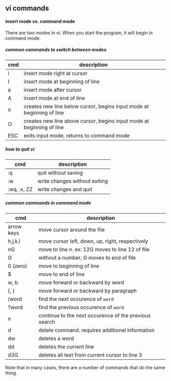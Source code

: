 ## vi commands

#### insert mode vs. command mode

There are two modes in vi.  When you start the program, it will begin in command mode.  

##### common commands to switch between modes
| cmd | description |
|---|---|
| i | insert mode right at cursor |
| I | insert mode at beginning of line |
| a | insert mode after cursor |
| A | insert mode at end of line |
| o | creates new line below cursor, begins input mode at beginning of line |
| O | creates new line above cursor, begins input mode at beginning of line |
| ESC | exits input mode, returns to command mode |

##### how to quit vi
| cmd | description |
|---|---|
| :q | quit without saving |
| :w | write changes without exiting |
| :wq, :x, ZZ | write changes and quit |

##### common commands in command mode

| cmd | description |
|---|---|
| arrow keys | move cursor around the file |
| h,j,k,l | move cursor left, down, up, right, respectively |
| *n*G | move to line *n*.  ex:  12G moves to line 12 of file |
| G | without a number, G moves to end of file |
| 0 (zero) | move to beginning of line |
| $ | move to end of line |
| w, b | move forward or backward by word |
| {, } | move forward or backward by paragraph |
| /word | find the next occurence of `word` |
| ?word | find the previous occurence of `word` |
| n | continue to the next occurence of the previous search |
| d | delete command.  requires additional information |
| dw | deletes a word |
| dd | deletes the current line |
| d3G | deletes all text from current cursor to line 3 |

Note that in many cases, there are a number of commands that do the same thing.
